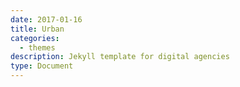 ```yaml
---
date: 2017-01-16
title: Urban
categories:
  - themes
description: Jekyll template for digital agencies
type: Document
---
```

